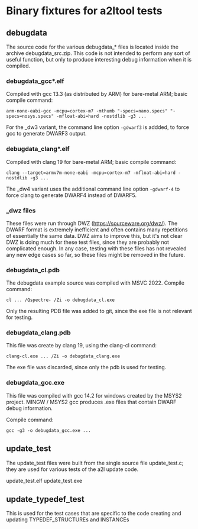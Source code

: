 # Binary fixtures for a2ltool tests

## debugdata

The source code for the various debugdata_* files is located inside the archive debugdata_src.zip.
This code is not intended to perform any sort of useful function, but only to produce interesting debug information when it is compiled.

### debugdata_gcc*.elf

Compiled with gcc 13.3 (as distributed by ARM) for bare-metal ARM; basic compile command:

`arm-none-eabi-gcc -mcpu=cortex-m7 -mthumb "-specs=nano.specs" "-specs=nosys.specs" -mfloat-abi=hard -nostdlib -g3 ...`

For the _dw3 variant, the command line option `-gdwarf3` is addded, to force gcc to generate DWARF3 output.

### debugdata_clang*.elf

Compiled with clang 19 for bare-metal ARM; basic compile command:

`clang --target=armv7m-none-eabi -mcpu=cortex-m7 -mfloat-abi=hard -nostdlib -g3 ...`

The _dw4 variant uses the additional command line option `-gdwarf-4` to force clang to generate DWARF4 instead of DWARF5.

### _dwz files

These files were run through DWZ (<https://sourceware.org/dwz/>).
The DWARF format is extremely inefficient and often contains many repetitions of essentially the same data.
DWZ aims to improve this, but it's not clear DWZ is doing much for these test files, since they are probably not complicated enough.
In any case, testing with these files has not revealed any new edge cases so far, so these files might be removed in the future.

### debugdata_cl.pdb

The debugdata example source was compiled with MSVC 2022. Compile command:

`cl ... /Qspectre- /Zi -o debugdata_cl.exe`

Only the resulting PDB file was added to git, since the exe file is not relevant for testing.

### debugdata_clang.pdb

This file was create by clang 19, using the clang-cl command:

`clang-cl.exe ... /Zi -o debugdata_clang.exe`

The exe file was discarded, since only the pdb is used for testing.

### debugdata_gcc.exe

This file was compiled with gcc 14.2 for windows created by the MSYS2 project.
MINGW / MSYS2 gcc produces .exe files that contain DWARF debug information.

Compile command:

`gcc -g3 -o debugdata_gcc.exe ...`

## update_test

The update_test files were built from the single source file update_test.c; they are used for various tests of the a2l update code.

update_test.elf
update_test.exe

## update_typedef_test

This is used for the test cases that are specific to the code creating and updating TYPEDEF_STRUCTUREs and INSTANCEs
